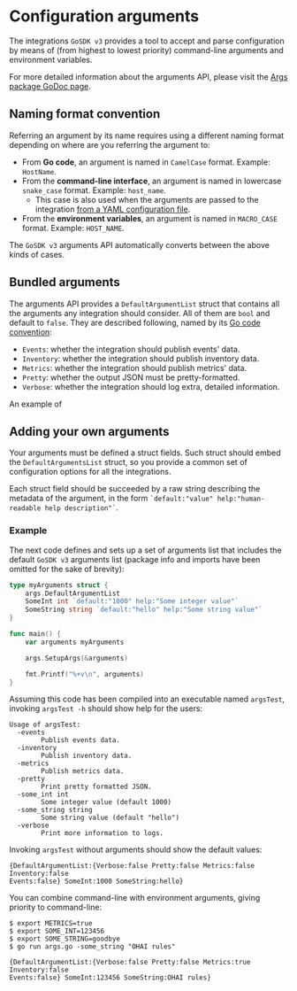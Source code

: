 # Configuration arguments

The integrations `GoSDK v3` provides a tool to accept and parse configuration by means of (from highest to lowest
priority) command-line arguments and environment variables.

For more detailed information about the arguments API, please visit the
[Args package GoDoc page](https://godoc.org/github.com/newrelic/infra-integrations-sdk/args). 

## Naming format convention

Referring an argument by its name requires using a different naming format depending on where are you referring the
argument to:

* From **Go code**, an argument is named in `CamelCase` format. Example: `HostName`.
* From the **command-line interface**, an argument is named in lowercase `snake_case` format. Example: `host_name`.
    - This case is also used when the arguments are passed to the integration
      [from a YAML configuration file](../tutorial.md#configuration-of-the-integration-(for-events)).
* From the **environment variables**, an argument is named in `MACRO_CASE` format. Example: `HOST_NAME`.

The `GoSDK v3` arguments API automatically converts between the above kinds of cases.

## Bundled arguments

The arguments API provides a `DefaultArgumentList` struct that contains all the arguments any integration should
consider. All of them are `bool` and default to `false`. They are described following, named by its
[Go code convention](#naming-format-convention):

* `Events`: whether the integration should publish events' data.
* `Inventory`: whether the integration should publish inventory data.
* `Metrics`: whether the integration should publish metrics' data.
* `Pretty`: whether the output JSON must be pretty-formatted.
* `Verbose`: whether the integration should log extra, detailed information.

An example of

## Adding your own arguments

Your arguments must be defined a struct fields. Such struct should embed the `DefaultArgumentsList` struct, so you
provide a common set of configuration options for all the integrations.

Each struct field should be succeeded by a raw string describing the metadata of the argument, in the form
`` `default:"value" help:"human-readable help description"` ``.

### Example

The next code defines and sets up a set of arguments list that includes the default `GoSDK v3` arguments list
(package info and imports have been omitted for the sake of brevity):

```go
type myArguments struct {
	args.DefaultArgumentList
	SomeInt int `default:"1000" help:"Some integer value"`
	SomeString string `default:"hello" help:"Some string value"`
}

func main() {
	var arguments myArguments

	args.SetupArgs(&arguments)

	fmt.Printf("%+v\n", arguments)
}
```

Assuming this code has been compiled into an executable named `argsTest`, invoking `argsTest -h` should show help
for the users:

```
Usage of argsTest:
  -events
        Publish events data.
  -inventory
        Publish inventory data.
  -metrics
        Publish metrics data.
  -pretty
        Print pretty formatted JSON.
  -some_int int
        Some integer value (default 1000)
  -some_string string
        Some string value (default "hello")
  -verbose
        Print more information to logs.
```

Invoking `argsTest` without arguments should show the default values:

```
{DefaultArgumentList:{Verbose:false Pretty:false Metrics:false Inventory:false
Events:false} SomeInt:1000 SomeString:hello}
```

You can combine command-line with environment arguments, giving priority to command-line:

```
$ export METRICS=true
$ export SOME_INT=123456
$ export SOME_STRING=goodbye
$ go run args.go -some_string "OHAI rules"

{DefaultArgumentList:{Verbose:false Pretty:false Metrics:true Inventory:false
Events:false} SomeInt:123456 SomeString:OHAI rules}
```
